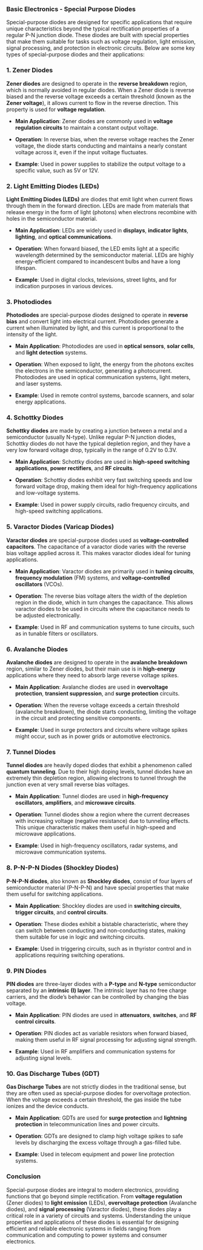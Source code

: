### **Basic Electronics - Special Purpose Diodes**

Special-purpose diodes are designed for specific applications that require unique characteristics beyond the typical rectification properties of a regular P-N junction diode. These diodes are built with special properties that make them suitable for tasks such as voltage regulation, light emission, signal processing, and protection in electronic circuits. Below are some key types of special-purpose diodes and their applications:

### **1. Zener Diodes**

**Zener diodes** are designed to operate in the **reverse breakdown** region, which is normally avoided in regular diodes. When a Zener diode is reverse biased and the reverse voltage exceeds a certain threshold (known as the **Zener voltage**), it allows current to flow in the reverse direction. This property is used for **voltage regulation**.

- **Main Application**: Zener diodes are commonly used in **voltage regulation circuits** to maintain a constant output voltage.
- **Operation**: In reverse bias, when the reverse voltage reaches the Zener voltage, the diode starts conducting and maintains a nearly constant voltage across it, even if the input voltage fluctuates.
  
- **Example**: Used in power supplies to stabilize the output voltage to a specific value, such as 5V or 12V.

### **2. Light Emitting Diodes (LEDs)**

**Light Emitting Diodes (LEDs)** are diodes that emit light when current flows through them in the forward direction. LEDs are made from materials that release energy in the form of light (photons) when electrons recombine with holes in the semiconductor material.

- **Main Application**: LEDs are widely used in **displays**, **indicator lights**, **lighting**, and **optical communications**.
- **Operation**: When forward biased, the LED emits light at a specific wavelength determined by the semiconductor material. LEDs are highly energy-efficient compared to incandescent bulbs and have a long lifespan.

- **Example**: Used in digital clocks, televisions, street lights, and for indication purposes in various devices.

### **3. Photodiodes**

**Photodiodes** are special-purpose diodes designed to operate in **reverse bias** and convert light into electrical current. Photodiodes generate a current when illuminated by light, and this current is proportional to the intensity of the light.

- **Main Application**: Photodiodes are used in **optical sensors**, **solar cells**, and **light detection** systems.
- **Operation**: When exposed to light, the energy from the photons excites the electrons in the semiconductor, generating a photocurrent. Photodiodes are used in optical communication systems, light meters, and laser systems.
  
- **Example**: Used in remote control systems, barcode scanners, and solar energy applications.

### **4. Schottky Diodes**

**Schottky diodes** are made by creating a junction between a metal and a semiconductor (usually N-type). Unlike regular P-N junction diodes, Schottky diodes do not have the typical depletion region, and they have a very low forward voltage drop, typically in the range of 0.2V to 0.3V.

- **Main Application**: Schottky diodes are used in **high-speed switching applications**, **power rectifiers**, and **RF circuits**.
- **Operation**: Schottky diodes exhibit very fast switching speeds and low forward voltage drop, making them ideal for high-frequency applications and low-voltage systems.

- **Example**: Used in power supply circuits, radio frequency circuits, and high-speed switching applications.

### **5. Varactor Diodes (Varicap Diodes)**

**Varactor diodes** are special-purpose diodes used as **voltage-controlled capacitors**. The capacitance of a varactor diode varies with the reverse bias voltage applied across it. This makes varactor diodes ideal for tuning applications.

- **Main Application**: Varactor diodes are primarily used in **tuning circuits**, **frequency modulation** (FM) systems, and **voltage-controlled oscillators** (VCOs).
- **Operation**: The reverse bias voltage alters the width of the depletion region in the diode, which in turn changes the capacitance. This allows varactor diodes to be used in circuits where the capacitance needs to be adjusted electronically.

- **Example**: Used in RF and communication systems to tune circuits, such as in tunable filters or oscillators.

### **6. Avalanche Diodes**

**Avalanche diodes** are designed to operate in the **avalanche breakdown** region, similar to Zener diodes, but their main use is in **high-energy** applications where they need to absorb large reverse voltage spikes.

- **Main Application**: Avalanche diodes are used in **overvoltage protection**, **transient suppression**, and **surge protection** circuits.
- **Operation**: When the reverse voltage exceeds a certain threshold (avalanche breakdown), the diode starts conducting, limiting the voltage in the circuit and protecting sensitive components.

- **Example**: Used in surge protectors and circuits where voltage spikes might occur, such as in power grids or automotive electronics.

### **7. Tunnel Diodes**

**Tunnel diodes** are heavily doped diodes that exhibit a phenomenon called **quantum tunneling**. Due to their high doping levels, tunnel diodes have an extremely thin depletion region, allowing electrons to tunnel through the junction even at very small reverse bias voltages.

- **Main Application**: Tunnel diodes are used in **high-frequency oscillators**, **amplifiers**, and **microwave circuits**.
- **Operation**: Tunnel diodes show a region where the current decreases with increasing voltage (negative resistance) due to tunneling effects. This unique characteristic makes them useful in high-speed and microwave applications.

- **Example**: Used in high-frequency oscillators, radar systems, and microwave communication systems.

### **8. P-N-P-N Diodes (Shockley Diodes)**

**P-N-P-N diodes**, also known as **Shockley diodes**, consist of four layers of semiconductor material (P-N-P-N) and have special properties that make them useful for switching applications.

- **Main Application**: Shockley diodes are used in **switching circuits**, **trigger circuits**, and **control circuits**.
- **Operation**: These diodes exhibit a bistable characteristic, where they can switch between conducting and non-conducting states, making them suitable for use in logic and switching circuits.

- **Example**: Used in triggering circuits, such as in thyristor control and in applications requiring switching operations.

### **9. PIN Diodes**

**PIN diodes** are three-layer diodes with a **P-type** and **N-type** semiconductor separated by an **intrinsic (I) layer**. The intrinsic layer has no free charge carriers, and the diode’s behavior can be controlled by changing the bias voltage.

- **Main Application**: PIN diodes are used in **attenuators**, **switches**, and **RF control circuits**.
- **Operation**: PIN diodes act as variable resistors when forward biased, making them useful in RF signal processing for adjusting signal strength.

- **Example**: Used in RF amplifiers and communication systems for adjusting signal levels.

### **10. Gas Discharge Tubes (GDT)**

**Gas Discharge Tubes** are not strictly diodes in the traditional sense, but they are often used as special-purpose diodes for overvoltage protection. When the voltage exceeds a certain threshold, the gas inside the tube ionizes and the device conducts.

- **Main Application**: GDTs are used for **surge protection** and **lightning protection** in telecommunication lines and power circuits.
- **Operation**: GDTs are designed to clamp high voltage spikes to safe levels by discharging the excess voltage through a gas-filled tube.

- **Example**: Used in telecom equipment and power line protection systems.

### **Conclusion**

Special-purpose diodes are integral to modern electronics, providing functions that go beyond simple rectification. From **voltage regulation** (Zener diodes) to **light emission** (LEDs), **overvoltage protection** (Avalanche diodes), and **signal processing** (Varactor diodes), these diodes play a critical role in a variety of circuits and systems. Understanding the unique properties and applications of these diodes is essential for designing efficient and reliable electronic systems in fields ranging from communication and computing to power systems and consumer electronics.
